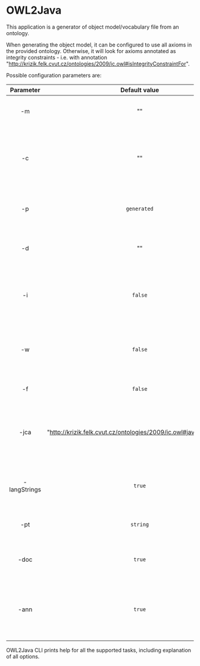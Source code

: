 # OWL2Java

This application is a generator of object model/vocabulary file from an ontology.

When generating the object model, it can be configured to use all axioms in the provided ontology. Otherwise, it will
look for axioms annotated as integrity constraints - i.e. with
annotation "http://krizik.felk.cvut.cz/ontologies/2009/ic.owl#isIntegrityConstraintFor".

Possible configuration parameters are:

|  Parameter   |                           Default value                           | Explanation                                                                                                                       |
|:------------:|:-----------------------------------------------------------------:|-----------------------------------------------------------------------------------------------------------------------------------|
|      -m      |                                ""                                 | Path to a mapping file which allows to resolve ontology IRIs to local files.                                                      |
|      -c      |                                ""                                 | Name of context specified by IC annotations. If specified, only axioms annotated with the correct context will be processed.      |
|      -p      |                            `generated`                            | Name of the package into which the vocabulary file and the model will be generated.                                               |
|      -d      |                                ""                                 | Directory into which the target files (with package) will be generated.                                                           |
|      -i      |                              `false`                              | Whether to interpret all the axioms in the ontology as integrity constraints. If `true`, context is ignored.                      |
|      -w      |                              `false`                              | Whether to add OWLAPI IRIs for terms generated into the vocabulary file (normally, only String constants are generated).          |
|      -f      |                              `false`                              | Whether to ignore missing/failed ontology imports.                                                                                |
|     -jca     | "http://krizik.felk.cvut.cz/ontologies/2009/ic.owl#javaClassName" | IRI of annotation used to specify Java class name to which the annotated OWL class is mapped. Relevant only for model generation. |
| -langStrings |                              `true`                               | Whether to prefer generating string fields as `MultilingualString` when their range is langString.                                |
|     -pt      |                             `string`                              | Type to use for `@Properties` value. Options are `String` and `Object` .                                                          |
|     -doc     |                              `true`                               | Whether to generate Javadoc using values of `rdfs:comment` axioms.                                                                |
|     -ann     |                              `true`                               | Whether to automatically generate annotation fields corresponding to `rdfs:label` and `dc:description` for all entity classes.    |

OWL2Java CLI prints help for all the supported tasks, including explanation of all options.
